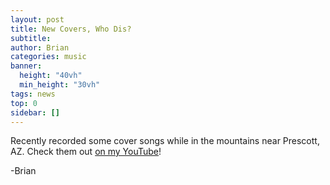 ```yaml
---
layout: post
title: New Covers, Who Dis?
subtitle: 
author: Brian
categories: music
banner:
  height: "40vh"
  min_height: "30vh"
tags: news
top: 0
sidebar: []
---
```


Recently recorded some cover songs while in the mountains near Prescott, AZ. Check them out [on my YouTube](https://www.youtube.com/watch?v=QEH6nrgNI_k&list=PLoxqAiyl-Kf8Qtlj-iVXtavigLXX1uXch)!

-Brian
